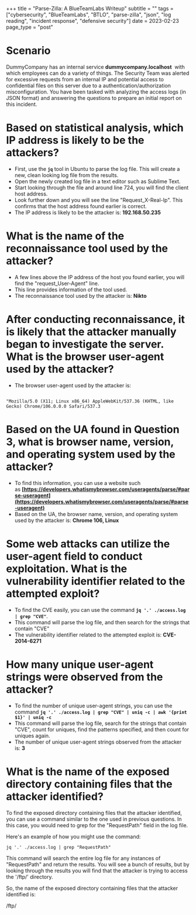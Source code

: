 +++
title = "Parse-Zilla: A BlueTeamLabs Writeup"
subtitle = ""
tags = ["cybersecurity", "BlueTeamLabs", "BTLO", "parse-zilla", "json", "log reading", "incident response", "defensive security"]
date = 2023-02-23
page_type = "post"

# Scenario
DummyCompany has an internal service **dummycompany.localhost**  with which employees can do a variety of things. The Security Team was alerted for excessive requests from an internal IP and potential access to confidential files on this server due to a authentication/authorization misconfiguration. You have been tasked with analyzing the access logs (in JSON format) and answering the questions to prepare an initial report on this incident.

# Based on statistical analysis, which IP address is likely to be the attackers?

- First, use the **`jq`** tool in Ubuntu to parse the log file. This will create a new, clean looking log file from the results.
- Open the newly created log file in a text editor such as Sublime Text.
- Start looking through the file and around line 724, you will find the client host address.
- Look further down and you will see the line "Request_X-Real-Ip". This confirms that the host address found earlier is correct.
- The IP address is likely to be the attacker is: **192.168.50.235**

# What is the name of the reconnaissance tool used by the attacker?

- A few lines above the IP address of the host you found earlier, you will find the "request_User-Agent" line.
- This line provides information of the tool used.
- The reconnaissance tool used by the attacker is: **Nikto**

# After conducting reconnaissance, it is likely that the attacker manually began to investigate the server. What is the browser user-agent used by the attacker?

- The browser user-agent used by the attacker is:

```

"Mozilla/5.0 (X11; Linux x86_64) AppleWebKit/537.36 (KHTML, like Gecko) Chrome/106.0.0.0 Safari/537.3

```

# Based on the UA found in Question 3, what is browser name, version, and operating system used by the attacker?

- To find this information, you can use a website such as **[https://developers.whatismybrowser.com/useragents/parse/#parse-useragent](https://developers.whatismybrowser.com/useragents/parse/#parse-useragent)**
- Based on the UA, the browser name, version, and operating system used by the attacker is: **Chrome 106, Linux**

# Some web attacks can utilize the user-agent field to conduct exploitation. What is the vulnerability identifier related to the attempted exploit?

- To find the CVE easily, you can use the command **`jq '.' ./access.log | grep "CVE"`**.
- This command will parse the log file, and then search for the strings that contain "CVE"
- The vulnerability identifier related to the attempted exploit is: **CVE-2014-6271**

# How many unique user-agent strings were observed from the attacker?

- To find the number of unique user-agent strings, you can use the command **`jq '.' ./access.log | grep "CVE" | uniq -c | awk '{print $1}' | uniq -c`**
- This command will parse the log file, search for the strings that contain "CVE", count for uniques, find the patterns specified, and then count for uniques again.
- The number of unique user-agent strings observed from the attacker is: **3**

# What is the name of the exposed directory containing files that the attacker identified?

To find the exposed directory containing files that the attacker identified, you can use a command similar to the one used in previous questions. In this case, you would need to grep for the "RequestPath" field in the log file.

Here's an example of how you might use the command:

`jq '.' ./access.log | grep "RequestPath"`

This command will search the entire log file for any instances of "RequestPath" and return the results. You will see a bunch of results, but by looking through the results you will find that the attacker is trying to access the '/ftp/' directory.

So, the name of the exposed directory containing files that the attacker identified is:

/ftp/